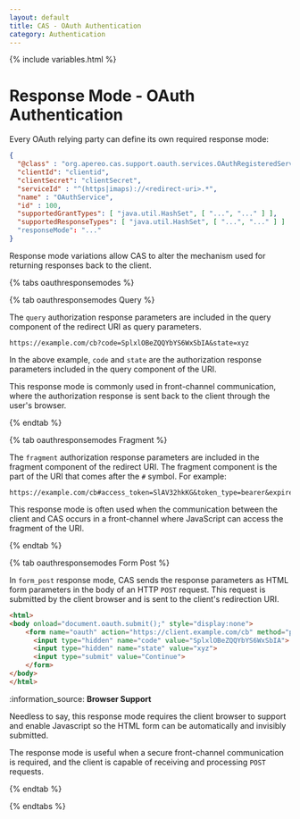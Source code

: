 ```yaml
---
layout: default
title: CAS - OAuth Authentication
category: Authentication
---
```

{% include variables.html %}

# Response Mode - OAuth Authentication

Every OAuth relying party can define its own required response mode:

```json
{
  "@class" : "org.apereo.cas.support.oauth.services.OAuthRegisteredService",
  "clientId": "clientid",
  "clientSecret": "clientSecret",
  "serviceId" : "^(https|imaps)://<redirect-uri>.*",
  "name" : "OAuthService",
  "id" : 100,
  "supportedGrantTypes": [ "java.util.HashSet", [ "...", "..." ] ],
  "supportedResponseTypes": [ "java.util.HashSet", [ "...", "..." ] ]
  "responseMode": "..."
}
```

Response mode variations allow CAS to alter the mechanism used for returning responses back to the client. 

{% tabs oauthresponsemodes %}

{% tab oauthresponsemodes Query %}

The `query` authorization response parameters are included in the query component of the redirect URI as query parameters.

```
https://example.com/cb?code=SplxlOBeZQQYbYS6WxSbIA&state=xyz
```

In the above example, `code` and `state` are the authorization response parameters included in the query component of the URI.

This response mode is commonly used in front-channel communication, 
where the authorization response is sent back to the client through the user's 
browser.

{% endtab %}

{% tab oauthresponsemodes Fragment %}

The `fragment` authorization response parameters are included in the fragment component of the 
redirect URI. The fragment component is the part of the URI that comes after the `#` symbol. For example:

```
https://example.com/cb#access_token=SlAV32hkKG&token_type=bearer&expires_in=3600&state=xyz
```

This response mode is often used when the communication between the client and CAS
occurs in a front-channel where JavaScript can access the fragment of the URI.

{% endtab %}

{% tab oauthresponsemodes Form Post %}

In `form_post` response mode, CAS sends the response parameters as HTML form parameters in the body of an HTTP `POST` request. 
This request is submitted by the client browser and is sent to the client's redirection URI.
     
```html
<html>
<body onload="document.oauth.submit();" style="display:none">
    <form name="oauth" action="https://client.example.com/cb" method="post">
      <input type="hidden" name="code" value="SplxlOBeZQQYbYS6WxSbIA">
      <input type="hidden" name="state" value="xyz">
      <input type="submit" value="Continue">
    </form>
</body>
</html>
```

<div class="alert alert-info">:information_source: <strong>Browser Support</strong><p>
Needless to say, this response mode requires the client browser to support and enable Javascript
so the HTML form can be automatically and invisibly submitted.
</p></div>

The response mode is useful when a secure front-channel communication is required, and 
the client is capable of receiving and processing `POST` requests.

{% endtab %}

{% endtabs %}
